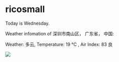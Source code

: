 # ricosmall

Today is Wednesday.

Weather infomation of 深圳市南山区， 广东省， 中国: 

Weather: 多云, Temperature: 19 ℃ , Air Index: 83 良

<img src="https://github-readme-stats.vercel.app/api?username=ricosmall&show_icons=true" />
